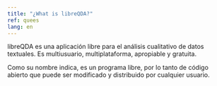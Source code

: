```yaml
---
title: "¿What is libreQDA?"
ref: quees
lang: en
---
```


libreQDA es una aplicación libre para el análisis cualitativo de datos textuales. Es multiusuario, multiplataforma, apropiable y gratuita.

Como su nombre indica, es un programa libre, por lo tanto de código abierto que puede ser modificado y distribuido por cualquier usuario.

